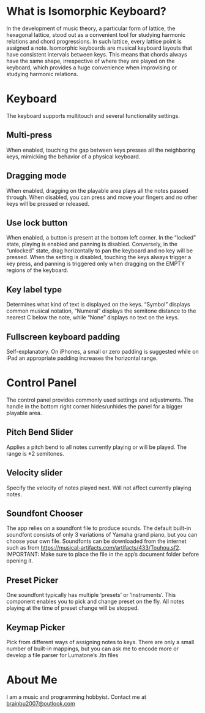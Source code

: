 # What is Isomorphic Keyboard?
In the development of music theory, a particular form of lattice, the hexagonal lattice, stood out as a convenient tool for studying harmonic relations and chord progressions. In such lattice, every lattice point is assigned a note. Isomorphic keyboards are musical keyboard layouts that have consistent intervals between keys. This means that chords always have the same shape, irrespective of where they are played on the keyboard, which provides a huge convenience when improvising or studying harmonic relations.


# Keyboard
The keyboard supports multitouch and several functionality settings.

## Multi-press
When enabled, touching the gap between keys presses all the neighboring keys, mimicking the behavior of a physical keyboard.
## Dragging mode
When enabled, dragging on the playable area plays all the notes passed through. When disabled, you can press and move your fingers and no other keys will be pressed or released.

## Use lock button
When enabled, a button is present at the bottom left corner. In the “locked” state, playing is enabled and panning is disabled. Conversely, in the “unlocked” state, drag horizontally to pan the keyboard and no key will be pressed.
When the setting is disabled, touching the keys always trigger a key press, and panning is triggered only when dragging on the EMPTY regions of the keyboard.
## Key label type
Determines what kind of text is displayed on the keys. “Symbol” displays common musical notation, “Numeral” displays the semitone distance to the nearest C below the note, while “None” displays no text on the keys.
## Fullscreen keyboard padding
Self-explanatory. On iPhones, a small or zero padding is suggested while on iPad an appropriate padding increases the horizontal range.


# Control Panel
The control panel provides commonly used settings and adjustments. The handle in the bottom right corner hides/unhides the panel for a bigger playable area.
## Pitch Bend Slider
Applies a pitch bend to all notes currently playing or will be played. The range is ±2 semitones.
## Velocity slider
Specify the velocity of notes played next. Will not affect currently playing notes.
## Soundfont Chooser
The app relies on a soundfont file to produce sounds. The default built-in soundfont consists of only 3 variations of Yamaha grand piano, but you can choose your own file. Soundfonts can be downloaded from the internet such as from https://musical-artifacts.com/artifacts/433/Touhou.sf2. IMPORTANT: Make sure to place the file in the app’s document folder before opening it.
## Preset Picker
One soundfont typically has multiple ‘presets’ or ‘instruments’. This component enables you to pick and change preset on the fly. All notes playing at the time of preset change will be stopped.
## Keymap Picker
Pick from different ways of assigning notes to keys. There are only a small number of built-in mappings, but you can ask me to encode more or develop a file parser for Lumatone’s .ltn files


# About Me
I am a music and programming hobbyist.
Contact me at brainbu2007@outlook.com
